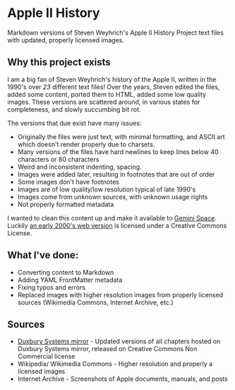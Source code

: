 # Apple II History

Markdown versions of Steven Weyhrich's Apple II History Project text files with updated, properly licensed images.

## Why this project exists

I am a big fan of Steven Weyhrich's history of the Apple II, written in the 1990's over *23* different text files! Over the years, Steven edited the files, added some content, ported them to HTML, added some low quality images. These versions are scattered around, in various states for completeness, and slowly succumbing bit rot.

The versions that due exist have many issues:
* Originally the files were just text, with minimal formatting, and ASCII art which doesn't render properly due to charsets.
* Many versions of the files have hard newlines to keep lines below 40 characters or 80 characters
* Weird and inconsistent indenting, spacing.
* Images were added later, resulting in footnotes that are out of order
* Some images don't have footnotes
* Images are of low quality/low resolution typical of late 1990's
* Images come from unknown sources, with unknown usage rights 
* Not properly formatted metadata

I wanted to clean this content up and make it available to [Gemini Space](https://en.wikipedia.org/wiki/Gemini_(protocol)). Luckily [an early 2000's web version](https://www.duxburysystems.org/downloads/library/texas/apple/history/history/ah01.html) is licensed under a Creative Commons License.

## What I've done:
* Converting content to Markdown
* Adding YAML FrontMatter metadata
* Fixing typos and errors
* Replaced images with higher resolution images from properly licensed sources (Wikimedia Commons, Internet Archive, etc.)

## Sources
* [Duxbury Systems mirror](https://www.duxburysystems.org/downloads/library/texas/apple/history/history/ah01.html) - Updated versions of all chapters hosted on Duxbury Systems mirror, released on Creative Commons Non Commercial license
* Wikipedia/ Wikimedia Commons - Higher resolution and properly a licensed images
* Internet Archive - Screenshots of Apple documents, manuals, and posts
